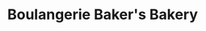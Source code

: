 ---
title: "Boulangerie Baker's Bakery"
url: /stanbridge-east/boulangerie-bakers-bakery/
shop: Bäckerei
---